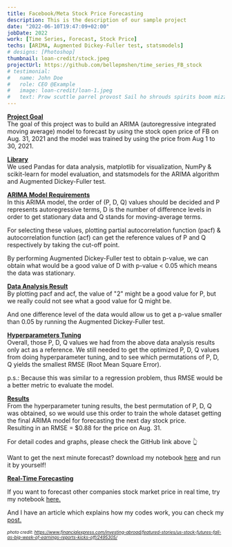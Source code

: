 ```yaml
---
title: Facebook/Meta Stock Price Forecasting
description: This is the description of our sample project
date: "2022-06-10T19:47:09+02:00"
jobDate: 2022
work: [Time Series, Forecast, Stock Price]
techs: [ARIMA, Augmented Dickey-Fuller test, statsmodels]
# designs: [Photoshop]
thumbnail: loan-credit/stock.jpeg
projectUrl: https://github.com/bellepmshen/time_series_FB_stock
# testimonial:
#   name: John Doe
#   role: CEO @Example
#   image: loan-credit/loan-1.jpeg
#   text: Prow scuttle parrel provost Sail ho shrouds spirits boom mizzenmast yardarm. Pinnace holystone mizzenmast quarter crow's nest nipperkin
---
```


<!-- This would be a description of your sample project. You can add any content you'd like. -->

<font><b><u>Project Goal</b></u></font><br>
The goal of this project was to build an ARIMA (autoregressive integrated moving average) model to forecast by using the stock open price of FB on Aug. 31, 2021 and the model was trained by using the price from Aug 1 to 30, 2021.<br> 

<font><b><u>Library</b></u></font><br>
We used Pandas for data analysis, matplotlib for visualization, NumPy & scikit-learn for model evaluation, and statsmodels for the ARIMA algorithm and Augmented Dickey-Fuller test.

<font><b><u>ARIMA Model Requirements</b></u></font><br>
In this ARIMA model, the order of (P, D, Q) values should be decided and P represents autoregressive terms, D is the number of difference levels in order to get stationary data and Q stands for moving-average terms.<br>

For selecting these values, plotting partial autocorrelation function (pacf) & autocorrelation function (acf) can get the reference values of P and Q respectively by taking the cut-off point.<br>

By performing Augmented Dickey-Fuller test to obtain p-value, we can obtain what would be a good value of D with p-value < 0.05 which means the data was stationary.<br>

<font><b><u>Data Analysis Result</b></u></font><br>
By plotting pacf and acf, the value of "2" might be a good value for P, but we really could not see what a good value for Q might be.<br>

And one difference level of the data would allow us to get a p-value smaller than 0.05 by running the Augmented Dickey-Fuller test.<br> 

<font><b><u>Hyperparameters Tuning</b></u></font><br>
Overall, those P, D, Q values we had from the above data analysis results only act as a reference. We still needed to get the optimized P, D, Q values from doing hyperparameter tuning, and to see which permutations of P, D, Q yields the smallest RMSE (Root Mean Square Error).

p.s.: Because this was similar to a regression problem, thus RMSE would be a better metric to evaluate the model.<br>

<font><b><u>Results</b></u></font><br>
From the hyperparameter tuning results, the best permutation of P, D, Q was obtained, so we would use this order to train the whole dataset getting the final ARIMA model for forecasting the next day stock price.<br>
Resulting in an RMSE = $0.88 for the price on Aug. 31.<br>

For detail codes and graphs, please check the GitHub link above :point_up_2:<br>

Want to get the next minute forecast? download my notebook <font color = "334AFF"><a href = "https://github.com/bellepmshen/time_series_FB_stock/blob/main/forecast.ipynb"><u>here</u></a></font> and run it by yourself!<br>

<font><b><u>Real-Time Forecasting</b></u></font><br>

If you want to forecast other companies stock market price in real time, try my notebook 
<font color = "334AFF"><a href = "https://github.com/bellepmshen/time_series_real_time_forecast"><u>here.</u></a></font><br>

And I have an article which explains how my codes work, you can check my <font color = "334AFF"><a href = "https://bellepmshen.github.io/post/time_series_arima/"><u>post.</u></a></font><br>

<font size = "-3"><i>photo credit: https://www.financialexpress.com/investing-abroad/featured-stories/us-stock-futures-fall-as-big-week-of-earnings-reports-kicks-off/2495305/</i></font>